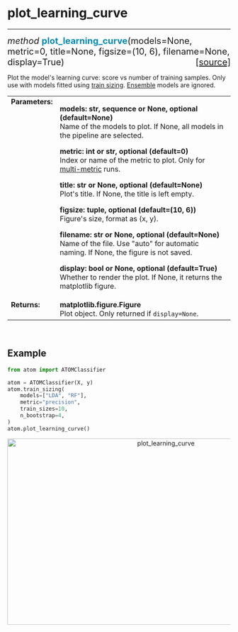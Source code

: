 # plot_learning_curve
---------------------

<div style="font-size:20px">
<em>method</em> <strong style="color:#008AB8">plot_learning_curve</strong>(models=None,
metric=0, title=None, figsize=(10, 6), filename=None, display=True)
<span style="float:right">
<a href="https://github.com/tvdboom/ATOM/blob/master/atom/plots.py#L1073">[source]</a>
</span>
</div>

Plot the model's learning curve: score vs number of training
samples. Only use with models fitted using [train sizing](../../../user_guide/training/#train-sizing).
[Ensemble](../../../user_guide/models/#ensembles) models are
ignored.

<table style="font-size:16px">
<tr>
<td width="20%" class="td_title" style="vertical-align:top"><strong>Parameters:</strong></td>
<td width="80%" class="td_params">
<p>
<strong>models: str, sequence or None, optional (default=None)</strong><br>
Name of the models to plot. If None, all models in the pipeline are selected.
</p>
<p>
<strong>metric: int or str, optional (default=0)</strong><br>
Index or name of the metric to plot. Only for <a href="../../../user_guide/training/#metric">multi-metric</a> runs.
</p>
<p>
<strong>title: str or None, optional (default=None)</strong><br>
Plot's title. If None, the title is left empty.
</p>
<p>
<strong>figsize: tuple, optional (default=(10, 6))</strong><br>
Figure's size, format as (x, y).
</p>
<p>
<strong>filename: str or None, optional (default=None)</strong><br>
Name of the file. Use "auto" for automatic naming.
If None, the figure is not saved.
</p>
<p>
<strong>display: bool or None, optional (default=True)</strong><br>
Whether to render the plot. If None, it returns the matplotlib figure.
</p>
</td>
</tr>
<tr>
<td width="20%" class="td_title" style="vertical-align:top"><strong>Returns:</strong></td>
<td width="80%" class="td_params">
<strong>matplotlib.figure.Figure</strong><br>
Plot object. Only returned if <code>display=None</code>.
</td>
</tr>
</table>
<br />



## Example

```python
from atom import ATOMClassifier

atom = ATOMClassifier(X, y)
atom.train_sizing(
    models=["LDA", "RF"],
    metric="precision",
    train_sizes=10,
    n_bootstrap=4,
)
atom.plot_learning_curve()
```

<div align="center">
    <img src="../../../img/plots/plot_learning_curve.png" alt="plot_learning_curve" width="700" height="420"/>
</div>
